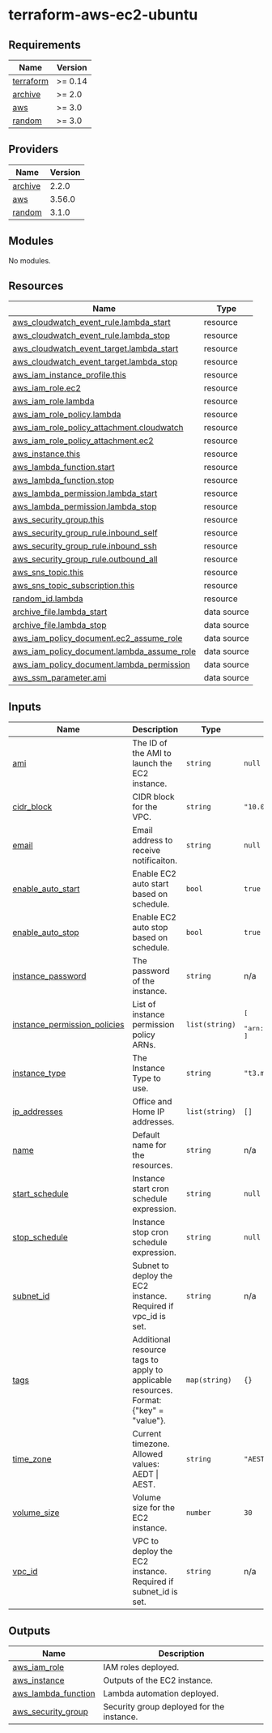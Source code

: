 # terraform-aws-ec2-ubuntu

<!-- BEGINNING OF PRE-COMMIT-TERRAFORM DOCS HOOK -->
## Requirements

| Name | Version |
|------|---------|
| <a name="requirement_terraform"></a> [terraform](#requirement\_terraform) | >= 0.14 |
| <a name="requirement_archive"></a> [archive](#requirement\_archive) | >= 2.0 |
| <a name="requirement_aws"></a> [aws](#requirement\_aws) | >= 3.0 |
| <a name="requirement_random"></a> [random](#requirement\_random) | >= 3.0 |

## Providers

| Name | Version |
|------|---------|
| <a name="provider_archive"></a> [archive](#provider\_archive) | 2.2.0 |
| <a name="provider_aws"></a> [aws](#provider\_aws) | 3.56.0 |
| <a name="provider_random"></a> [random](#provider\_random) | 3.1.0 |

## Modules

No modules.

## Resources

| Name | Type |
|------|------|
| [aws_cloudwatch_event_rule.lambda_start](https://registry.terraform.io/providers/hashicorp/aws/latest/docs/resources/cloudwatch_event_rule) | resource |
| [aws_cloudwatch_event_rule.lambda_stop](https://registry.terraform.io/providers/hashicorp/aws/latest/docs/resources/cloudwatch_event_rule) | resource |
| [aws_cloudwatch_event_target.lambda_start](https://registry.terraform.io/providers/hashicorp/aws/latest/docs/resources/cloudwatch_event_target) | resource |
| [aws_cloudwatch_event_target.lambda_stop](https://registry.terraform.io/providers/hashicorp/aws/latest/docs/resources/cloudwatch_event_target) | resource |
| [aws_iam_instance_profile.this](https://registry.terraform.io/providers/hashicorp/aws/latest/docs/resources/iam_instance_profile) | resource |
| [aws_iam_role.ec2](https://registry.terraform.io/providers/hashicorp/aws/latest/docs/resources/iam_role) | resource |
| [aws_iam_role.lambda](https://registry.terraform.io/providers/hashicorp/aws/latest/docs/resources/iam_role) | resource |
| [aws_iam_role_policy.lambda](https://registry.terraform.io/providers/hashicorp/aws/latest/docs/resources/iam_role_policy) | resource |
| [aws_iam_role_policy_attachment.cloudwatch](https://registry.terraform.io/providers/hashicorp/aws/latest/docs/resources/iam_role_policy_attachment) | resource |
| [aws_iam_role_policy_attachment.ec2](https://registry.terraform.io/providers/hashicorp/aws/latest/docs/resources/iam_role_policy_attachment) | resource |
| [aws_instance.this](https://registry.terraform.io/providers/hashicorp/aws/latest/docs/resources/instance) | resource |
| [aws_lambda_function.start](https://registry.terraform.io/providers/hashicorp/aws/latest/docs/resources/lambda_function) | resource |
| [aws_lambda_function.stop](https://registry.terraform.io/providers/hashicorp/aws/latest/docs/resources/lambda_function) | resource |
| [aws_lambda_permission.lambda_start](https://registry.terraform.io/providers/hashicorp/aws/latest/docs/resources/lambda_permission) | resource |
| [aws_lambda_permission.lambda_stop](https://registry.terraform.io/providers/hashicorp/aws/latest/docs/resources/lambda_permission) | resource |
| [aws_security_group.this](https://registry.terraform.io/providers/hashicorp/aws/latest/docs/resources/security_group) | resource |
| [aws_security_group_rule.inbound_self](https://registry.terraform.io/providers/hashicorp/aws/latest/docs/resources/security_group_rule) | resource |
| [aws_security_group_rule.inbound_ssh](https://registry.terraform.io/providers/hashicorp/aws/latest/docs/resources/security_group_rule) | resource |
| [aws_security_group_rule.outbound_all](https://registry.terraform.io/providers/hashicorp/aws/latest/docs/resources/security_group_rule) | resource |
| [aws_sns_topic.this](https://registry.terraform.io/providers/hashicorp/aws/latest/docs/resources/sns_topic) | resource |
| [aws_sns_topic_subscription.this](https://registry.terraform.io/providers/hashicorp/aws/latest/docs/resources/sns_topic_subscription) | resource |
| [random_id.lambda](https://registry.terraform.io/providers/hashicorp/random/latest/docs/resources/id) | resource |
| [archive_file.lambda_start](https://registry.terraform.io/providers/hashicorp/archive/latest/docs/data-sources/file) | data source |
| [archive_file.lambda_stop](https://registry.terraform.io/providers/hashicorp/archive/latest/docs/data-sources/file) | data source |
| [aws_iam_policy_document.ec2_assume_role](https://registry.terraform.io/providers/hashicorp/aws/latest/docs/data-sources/iam_policy_document) | data source |
| [aws_iam_policy_document.lambda_assume_role](https://registry.terraform.io/providers/hashicorp/aws/latest/docs/data-sources/iam_policy_document) | data source |
| [aws_iam_policy_document.lambda_permission](https://registry.terraform.io/providers/hashicorp/aws/latest/docs/data-sources/iam_policy_document) | data source |
| [aws_ssm_parameter.ami](https://registry.terraform.io/providers/hashicorp/aws/latest/docs/data-sources/ssm_parameter) | data source |

## Inputs

| Name | Description | Type | Default | Required |
|------|-------------|------|---------|:--------:|
| <a name="input_ami"></a> [ami](#input\_ami) | The ID of the AMI to launch the EC2 instance. | `string` | `null` | no |
| <a name="input_cidr_block"></a> [cidr\_block](#input\_cidr\_block) | CIDR block for the VPC. | `string` | `"10.0.0.0/16"` | no |
| <a name="input_email"></a> [email](#input\_email) | Email address to receive notificaiton. | `string` | `null` | no |
| <a name="input_enable_auto_start"></a> [enable\_auto\_start](#input\_enable\_auto\_start) | Enable EC2 auto start based on schedule. | `bool` | `true` | no |
| <a name="input_enable_auto_stop"></a> [enable\_auto\_stop](#input\_enable\_auto\_stop) | Enable EC2 auto stop based on schedule. | `bool` | `true` | no |
| <a name="input_instance_password"></a> [instance\_password](#input\_instance\_password) | The password of the instance. | `string` | n/a | yes |
| <a name="input_instance_permission_policies"></a> [instance\_permission\_policies](#input\_instance\_permission\_policies) | List of instance permission policy ARNs. | `list(string)` | <pre>[<br>  "arn:aws:iam::aws:policy/AdministratorAccess"<br>]</pre> | no |
| <a name="input_instance_type"></a> [instance\_type](#input\_instance\_type) | The Instance Type to use. | `string` | `"t3.medium"` | no |
| <a name="input_ip_addresses"></a> [ip\_addresses](#input\_ip\_addresses) | Office and Home IP addresses. | `list(string)` | `[]` | no |
| <a name="input_name"></a> [name](#input\_name) | Default name for the resources. | `string` | n/a | yes |
| <a name="input_start_schedule"></a> [start\_schedule](#input\_start\_schedule) | Instance start cron schedule expression. | `string` | `null` | no |
| <a name="input_stop_schedule"></a> [stop\_schedule](#input\_stop\_schedule) | Instance stop cron schedule expression. | `string` | `null` | no |
| <a name="input_subnet_id"></a> [subnet\_id](#input\_subnet\_id) | Subnet to deploy the EC2 instance. Required if vpc\_id is set. | `string` | n/a | yes |
| <a name="input_tags"></a> [tags](#input\_tags) | Additional resource tags to apply to applicable resources. Format: {"key" = "value"}. | `map(string)` | `{}` | no |
| <a name="input_time_zone"></a> [time\_zone](#input\_time\_zone) | Current timezone. Allowed values: AEDT \| AEST. | `string` | `"AEST"` | no |
| <a name="input_volume_size"></a> [volume\_size](#input\_volume\_size) | Volume size for the EC2 instance. | `number` | `30` | no |
| <a name="input_vpc_id"></a> [vpc\_id](#input\_vpc\_id) | VPC to deploy the EC2 instance. Required if subnet\_id is set. | `string` | n/a | yes |

## Outputs

| Name | Description |
|------|-------------|
| <a name="output_aws_iam_role"></a> [aws\_iam\_role](#output\_aws\_iam\_role) | IAM roles deployed. |
| <a name="output_aws_instance"></a> [aws\_instance](#output\_aws\_instance) | Outputs of the EC2 instance. |
| <a name="output_aws_lambda_function"></a> [aws\_lambda\_function](#output\_aws\_lambda\_function) | Lambda automation deployed. |
| <a name="output_aws_security_group"></a> [aws\_security\_group](#output\_aws\_security\_group) | Security group deployed for the instance. |
<!-- END OF PRE-COMMIT-TERRAFORM DOCS HOOK -->
